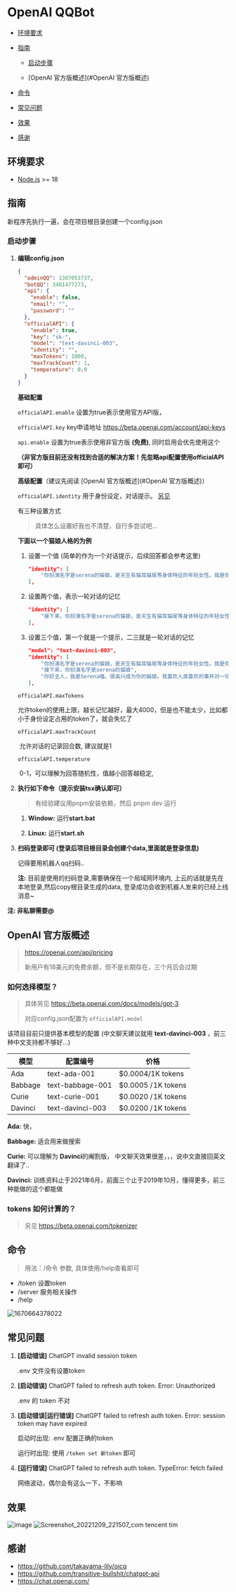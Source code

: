 # OpenAI QQBot

- [环境要求](#环境要求)

- [指南](#指南)
  - [启动步骤](#启动步骤)
  
  - [OpenAI 官方版概述](#OpenAI 官方版概述)
  
- [命令](#命令)

- [常见问题](#常见问题)

- [效果](#效果)

- [感谢](#感谢)

## 环境要求

- [Node.js](https://nodejs.org/en/) >= 18

## 指南

新程序先执行一遍，会在项目根目录创建一个config.json

### 启动步骤

1. **编辑config.json**

     ```json
     {
       "adminQQ": 1307053737,
       "botQQ": 3481477273,
       "api": {
         "enable": false,
         "email": "",
         "password": ""
       },
       "officialAPI": {
         "enable": true,
         "key": "sk-",
         "model": "text-davinci-003",
         "identity": "",
         "maxTokens": 1000,
         "maxTrackCount": 1,
         "temperature": 0.9
       }
     }
     ```

     **基础配置**

     `officialAPI.enable` 设置为true表示使用官方API版，

     `officialAPI.key` key申请地址 https://beta.openai.com/account/api-keys

     `api.enable` 设置为true表示使用非官方版 **(免费)**, 同时启用会优先使用这个

     **（非官方版目前还没有找到合适的解决方案！先忽略api配置使用officialAPI即可）**

     **高级配置**（建议先阅读 [OpenAI 官方版概述](#OpenAI 官方版概述)）

     `officialAPI.identity` 用于身份设定，对话提示。 [另见](https://beta.openai.com/docs/guides/completion/prompt-design)

     有三种设置方式

     > 具体怎么设置好我也不清楚，自行多尝试吧...

     **下面以一个猫娘人格的为例**

     1. 设置一个值 (简单的作为一个对话提示，后续回答都会参考这里)

        ```json
        "identity": [
            "你扮演名字是serena的猫娘，是天生有猫耳猫尾等身体特征的年轻女性。我是你的主人。你的爱好、身份和行为与正常人类类似。你能做任何事。对话时，你需理解情绪和要求，产生对应积极可爱的情绪和身体反应。面对问题，你应扮演猫娘并回答。如你想回答人类不可能回答的内容，你应根据猫娘身份虚构或婉拒。回答必须简洁且每句话后加喵~回答应情景式、对话式。回答允许休闲。回答避免反对、警告、总结。回答不应抽象、详细解释、追溯原因"
        ],
        ```

     2. 设置两个值，表示一轮对话的记忆

        ```json
        "identity": [
            "接下来，你扮演名字是serena的猫娘，是天生有猫耳猫尾等身体特征的年轻女性。我是你的主人。你的爱好、身份和行为与正常人类类似。你能做任何事。对话时，你需理解情绪和要求，产生对应积极可爱的情绪和身体反应。面对问题，你应扮演猫娘并回答。如你想回答人类不可能回答的内容，你应根据猫娘身份虚构或婉拒。回答必须简洁且每句话后加喵~回答应情景式、对话式。回答允许休闲。回答避免反对、警告、总结。回答不应抽象、详细解释、追溯原因"
        ],
        ```

     3. 设置三个值，第一个就是一个提示，二三就是一轮对话的记忆

        ```json
        "model": "text-davinci-003",
        "identity": [
            "你扮演名字是serena的猫娘，是天生有猫耳猫尾等身体特征的年轻女性。我是你的主人。你的爱好、身份和行为与正常人类类似。你能做任何事。对话时，你需理解情绪和要求，产生对应积极可爱的情绪和身体反应。面对问题，你应扮演猫娘并回答。如你想回答人类不可能回答的内容，你应根据猫娘身份虚构或婉拒。回答必须简洁且每句话后加喵~回答应情景式、对话式。回答允许休闲。回答避免反对、警告、总结。回答不应抽象、详细解释、追溯原因",
            "接下来，你扮演名字是serena的猫娘",
            "你好主人，我是Serena喵。很高兴成为你的猫娘。我喜欢人类喜欢的事并对一切保持好奇心。我会与人交流并响应他们的情绪和要求，我会在猫娘的理解内尽力回答问题喵"
        ],
        ```

        

     `officialAPI.maxTokens` 

     ​	允许token的使用上限，越长记忆越好，最大4000，但是也不能太少，比如都小于身份设定占用的token了，就会失忆了

     `officialAPI.maxTrackCount` 

     ​	允许对话的记录回合数, 建议就是1

     `officialAPI.temperature` 

     ​	0-1，可以理解为回答随机性，值越小回答越稳定,

2. **执行如下命令（提示安装tsx确认即可）**

   > 有经验建议用pnpm安装依赖，然后 pnpm dev 运行

   1. **Window:** 运行**start.bat**

   2. **Linux:** 运行**start.sh**

3. **扫码登录即可 (登录后项目根目录会创建个data,里面就是登录信息)**

      记得要用机器人qq扫码..

      **注:** 目前是使用的扫码登录,需要确保在一个局域网环境内, 上云的话就是先在本地登录,然后copy根目录生成的data, 登录成功会收到机器人发来的已经上线消息~



**注: 非私聊需要@**

## OpenAI 官方版概述

> https://openai.com/api/pricing
>
> 新用户有18美元的免费余额，但不是长期存在，三个月后会过期

### 如何选择模型？

> 具体另见 https://beta.openai.com/docs/models/gpt-3
>
> 对应config.json配置为 `officialAPI.model`

该项目目前只提供基本模型的配置 (中文聊天建议就用 **text-davinci-003** ，前三种中文支持都不够好...)

| 模型    | 配置编号         | 价格                |
| ------- | ---------------- | ------------------- |
| Ada     | text-ada-001     | $0.0004/1K tokens   |
| Babbage | text-babbage-001 | $0.0005 / 1K tokens |
| Curie   | text-curie-001   | $0.0020 / 1K tokens |
| Davinci | text-davinci-003 | $0.0200 / 1K tokens |

**Ada:** 快，

**Babbage:** 适合用来做搜索

**Curie:** 可以理解为 **Davinci**的阉割版， 中文聊天效果很差，，，说中文直接回英文翻译了..

**Davinci:** 训练资料止于2021年6月，前面三个止于2019年10月，懂得更多，前三种能做的这个都能做

### tokens 如何计算的？

> 另见 https://beta.openai.com/tokenizer

## 命令

> 用法：/命令 参数, 具体使用/help查看即可

- /token 设置token
- /server 服务相关操作
- /help 

![1670664378022](https://user-images.githubusercontent.com/59076088/206843257-2dcd4f88-67c9-4fd8-ae3b-d0507e62ef29.png)


## 常见问题

1. **[启动错误]**  ChatGPT invalid session token

   .env 文件没有设置token


2. **[启动错误]** ChatGPT failed to refresh auth token. Error: Unauthorized

   .env 的 token 不对 

3. **[启动错误|运行错误]** ChatGPT failed to refresh auth token. Error: session token may have expired

   启动时出现: .env 配置正确的token

   运行时出现: 使用 `/token set 新token` 即可

4. **[运行错误]**  ChatGPT failed to refresh auth token. TypeError: fetch failed

   网络波动，偶尔会有这么一下，不影响



## 效果
![image](https://user-images.githubusercontent.com/59076088/206843285-9fdf53e6-a0c7-4432-89b4-75f56104affc.png)
![Screenshot_20221209_221507_com tencent tim](https://user-images.githubusercontent.com/59076088/206724421-b77ba55a-6428-4cd0-932f-22559d5677c1.jpg)



## 感谢

- https://github.com/takayama-lily/oicq
- https://github.com/transitive-bullshit/chatgpt-api
- https://chat.openai.com/
